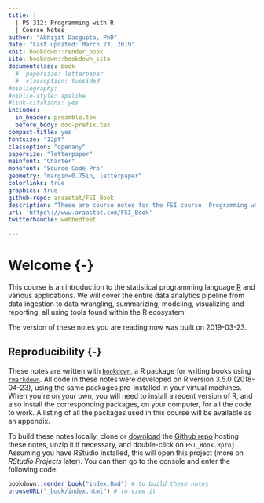 ```yaml
--- 
title: |
  | PS 312: Programming with R
  | Course Notes
author: "Abhijit Dasgupta, PhD"
date: "Last updated: March 23, 2019"
knit: bookdown::render_book
site: bookdown::bookdown_site
documentclass: book
  #  papersize: letterpaper
  #  classoption: twosided
#bibliography: 
#biblio-style: apalike
#link-citations: yes
includes:
  in_header: preamble.tex
  before_body: doc-prefix.tex
compact-title: yes
fontsize: "12pt"
classoption: "openany"
papersize: "letterpaper"
mainfont: "Charter"
monofont: "Source Code Pro"
geometry: "margin=0.75in, letterpaper"
colorlinks: true
graphics: true
github-repo: araastat/FSI_Book
description: "These are course notes for the FSI course 'Programming with R' (PS 312) taught over 3 days"
url: 'https\://www.araastat.com/FSI_Book'
twitterhandle: webbedfeet

---
```


# Welcome {-}

This course is an introduction to the statistical programming language 
[R](http://www.r-project.org) and various applications. We will cover the entire data analytics pipeline from data ingestion to data wrangling, summarizing, modeling, visualizing and reporting, all using tools found within the R ecosystem. 

The version of these notes you are reading now was built on 
2019-03-23. 

## Reproducibility {-}

These notes are written with [`bookdown`](https://bookdown.org), a R package for writing books using [`rmarkdown`](https://rmarkdown.rstudio.com).
All code in these notes were developed on R version 3.5.0 (2018-04-23), using
the same packages pre-installed in your virtual machines. When you're on your
own, you will need to install a recent version of R, and also install the
corresponding packages, on your computer, for all the code to work. A listing of
all the packages used in this course will be available as an appendix.

To build these notes locally, clone or [download](https://github.com/araastat/FSI_Book/archive/master.zip) the 
[Github repo](https://github.com/araastat/FSI_Book) hosting these notes, unzip it if necessary, and double-click on `FSI_Book.Rproj`. Assuming you have RStudio installed, this will open this project (more on _RStudio Projects_ later). You can then go to the console and enter the following code:


```r
bookdown::render_book("index.Rmd") # to build these notes
browseURL("_book/index.html") # to view it
```

